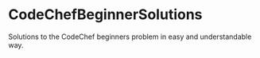 # CodeChefBeginnerSolutions
Solutions to the CodeChef beginners problem in easy and understandable way.

